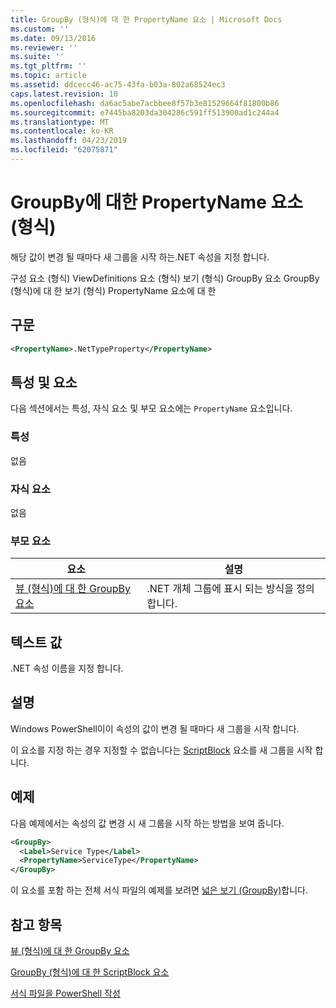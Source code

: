 ```yaml
---
title: GroupBy (형식)에 대 한 PropertyName 요소 | Microsoft Docs
ms.custom: ''
ms.date: 09/13/2016
ms.reviewer: ''
ms.suite: ''
ms.tgt_pltfrm: ''
ms.topic: article
ms.assetid: ddcecc46-ac75-43fa-b03a-802a68524ec3
caps.latest.revision: 10
ms.openlocfilehash: da6ac5abe7acbbee8f57b3e81529664f81800b86
ms.sourcegitcommit: e7445ba8203da304286c591ff513900ad1c244a4
ms.translationtype: MT
ms.contentlocale: ko-KR
ms.lasthandoff: 04/23/2019
ms.locfileid: "62075871"
---
```

# <a name="propertyname-element-for-groupby-format"></a>GroupBy에 대한 PropertyName 요소(형식)

해당 값이 변경 될 때마다 새 그룹을 시작 하는.NET 속성을 지정 합니다.

구성 요소 (형식) ViewDefinitions 요소 (형식) 보기 (형식) GroupBy 요소 GroupBy (형식)에 대 한 보기 (형식) PropertyName 요소에 대 한

## <a name="syntax"></a>구문

```xml
<PropertyName>.NetTypeProperty</PropertyName>
```

## <a name="attributes-and-elements"></a>특성 및 요소

다음 섹션에서는 특성, 자식 요소 및 부모 요소에는 `PropertyName` 요소입니다.

### <a name="attributes"></a>특성

없음

### <a name="child-elements"></a>자식 요소

없음

### <a name="parent-elements"></a>부모 요소

|요소|설명|
|-------------|-----------------|
|[뷰 (형식)에 대 한 GroupBy 요소](./groupby-element-for-view-format.md)|.NET 개체 그룹에 표시 되는 방식을 정의 합니다.|

## <a name="text-value"></a>텍스트 값

.NET 속성 이름을 지정 합니다.

## <a name="remarks"></a>설명

Windows PowerShell이이 속성의 값이 변경 될 때마다 새 그룹을 시작 합니다.

이 요소를 지정 하는 경우 지정할 수 없습니다는 [ScriptBlock](./scriptblock-element-for-groupby-format.md) 요소를 새 그룹을 시작 합니다.

## <a name="example"></a>예제

다음 예제에서는 속성의 값 변경 시 새 그룹을 시작 하는 방법을 보여 줍니다.

```xml
<GroupBy>
  <Label>Service Type</Label>
  <PropertyName>ServiceType</PropertyName>
</GroupBy>

```

이 요소를 포함 하는 전체 서식 파일의 예제를 보려면 [넓은 보기 (GroupBy)](./wide-view-groupby.md)합니다.

## <a name="see-also"></a>참고 항목

[뷰 (형식)에 대 한 GroupBy 요소](./groupby-element-for-view-format.md)

[GroupBy (형식)에 대 한 ScriptBlock 요소](./scriptblock-element-for-groupby-format.md)

[서식 파일을 PowerShell 작성](./writing-a-powershell-formatting-file.md)
